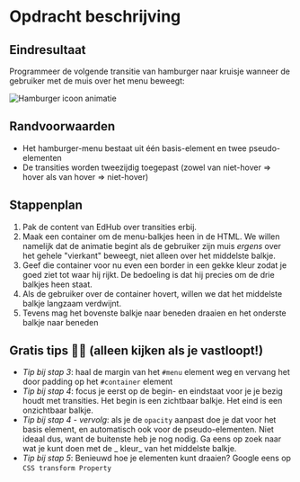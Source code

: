 # Opdracht beschrijving

## Eindresultaat

Programmeer de volgende transitie van hamburger naar kruisje wanneer de gebruiker met de muis over het menu beweegt:

![Hamburger icoon animatie](./hamburger-icoon-animatie.gif)

## Randvoorwaarden

* Het hamburger-menu bestaat uit één basis-element en twee pseudo-elementen
* De transities worden tweezijdig toegepast (zowel van niet-hover => hover als van hover => niet-hover)

## Stappenplan

1. Pak de content van EdHub over transities erbij.
2. Maak een container om de menu-balkjes heen in de HTML. We willen namelijk dat de animatie begint als de gebruiker
   zijn muis _ergens_ over het gehele "vierkant" beweegt, niet alleen over het middelste balkje.
3. Geef die container voor nu even een border in een gekke kleur zodat je goed ziet tot waar hij rijkt. De bedoeling is
   dat hij precies om de drie balkjes heen staat.
4. Als de gebruiker over de container hovert, willen we dat het middelste balkje langzaam verdwijnt.
5. Tevens mag het bovenste balkje naar beneden draaien en het onderste balkje naar beneden

## Gratis tips 🤘🏻 (alleen kijken als je vastloopt!)

* _Tip bij stap 3_: haal de margin van het `#menu` element weg en vervang het door padding op het `#container` element
* _Tip bij stap 4_: focus je eerst op de begin- en eindstaat voor je je bezig houdt met transities. Het begin is een
  zichtbaar balkje. Het eind is een onzichtbaar balkje.
* _Tip bij stap 4 - vervolg_: als je de `opacity` aanpast doe je dat voor het basis element, en automatisch ook voor de
  pseudo-elementen. Niet ideaal dus, want de buitenste heb je nog nodig. Ga eens op zoek naar wat je kunt doen met de _
  kleur_ van het middelste balkje.
* _Tip bij stap 5_: Benieuwd hoe je elementen kunt draaien? Google eens op `CSS transform Property`

